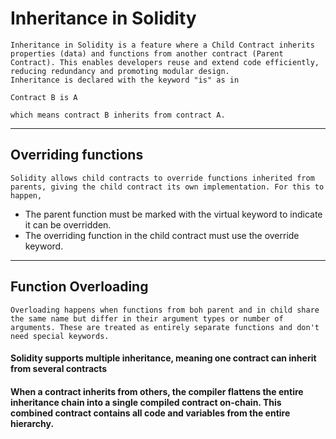 # Inheritance in Solidity
    Inheritance in Solidity is a feature where a Child Contract inherits properties (data) and functions from another contract (Parent Contract). This enables developers reuse and extend code efficiently, reducing redundancy and promoting modular design.
    Inheritance is declared with the keyword "is" as in 

 ``` Contract B is A ```

    which means contract B inherits from contract A.

---

## Overriding functions
    Solidity allows child contracts to override functions inherited from parents, giving the child contract its own implementation. For this to happen, 
  - The parent function must be marked with the virtual keyword to indicate it can be overridden.
  - The overriding function in the child contract must use the override keyword.

---

## Function Overloading 
    Overloading happens when functions from boh parent and in child share the same name but differ in their argument types or number of arguments. These are treated as entirely separate functions and don't need special keywords.

#### Solidity supports multiple inheritance, meaning one contract can inherit from several contracts

#### When a contract inherits from others, the compiler flattens the entire inheritance chain into a single compiled contract on-chain. This combined contract contains all code and variables from the entire hierarchy. 